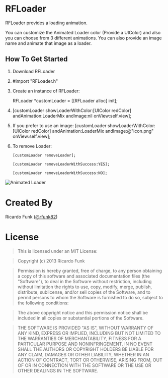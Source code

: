 RFLoader
========

RFLoader provides a loading animation.

You can customize the Animated Loader color (Provide a UIColor) and also you can choose from 3 different animations. You can also provide an image name and animate that image as a loader.  


## How To Get Started

1. Download RFLoader
2. #import "RFLoader.h"
3. Create an instance of RFLoader:

    RFLoader *customLoader = [[RFLoader alloc] init];
    
4.  [customLoader showLoaderWithColor:[UIColor redColor] andAnimation:LoaderMix andImage:nil onView:self.view];
5.  If you prefer to use an image: [customLoader showLoaderWithColor:[UIColor redColor] andAnimation:LoaderMix andImage:@"icon.png" onView:self.view];
6.  To remove Loader: 
        

    `[customLoader removeLoader];`


    `[customLoader removeLoaderWithSuccess:YES];`
    

    `[customLoader removeLoaderWithSuccess:NO];`
    

![Animated Loader ](http://i.imgur.com/eSRa9Ox.png)


Created By
==========

Ricardo Funk ([@rfunk82](http://www.twitter.com/rfunk82))

License
=======

> This is licensed under an MIT License:

> Copyright (c) 2013 Ricardo Funk

> Permission is hereby granted, free of charge, to any person obtaining a
copy of this software and associated documentation files (the "Software"),
to deal in the Software without restriction, including without limitation
the rights to use, copy, modify, merge, publish, distribute, sublicense,
and/or sell copies of the Software, and to permit persons to whom the
Software is furnished to do so, subject to the following conditions:

> The above copyright notice and this permission notice shall be included in
all copies or substantial portions of the Software.

> THE SOFTWARE IS PROVIDED "AS IS", WITHOUT WARRANTY OF ANY KIND, EXPRESS OR
IMPLIED, INCLUDING BUT NOT LIMITED TO THE WARRANTIES OF MERCHANTABILITY,
FITNESS FOR A PARTICULAR PURPOSE AND NONINFRINGEMENT. IN NO EVENT SHALL THE
AUTHORS OR COPYRIGHT HOLDERS BE LIABLE FOR ANY CLAIM, DAMAGES OR OTHER
LIABILITY, WHETHER IN AN ACTION OF CONTRACT, TORT OR OTHERWISE, ARISING
FROM, OUT OF OR IN CONNECTION WITH THE SOFTWARE OR THE USE OR OTHER
DEALINGS IN THE SOFTWARE.

